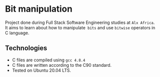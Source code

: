 # Bit manipulation

Project done during Full Stack Software Engineering studies at `Alx Africa`. It aims to learn about how to manipulate` bits` and use `bitwise` operators in C language.

## Technologies

- C files are compiled using `gcc 4.8.4`
- C files are written according to the C90 standard.
- Tested on Ubuntu 20.04 LTS.
